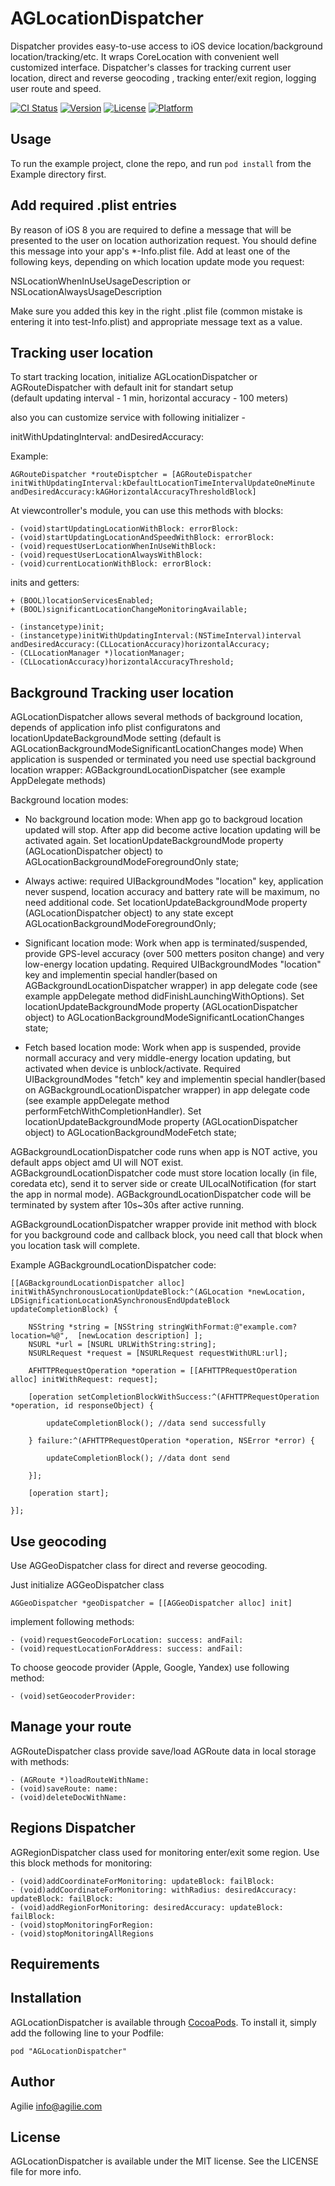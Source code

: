 # AGLocationDispatcher

Dispatcher provides easy-to-use access to iOS device location/background location/tracking/etc. It wraps CoreLocation with convenient well customized interface. Dispatcher's classes for tracking current user location, direct and reverse geocoding , tracking enter/exit region, logging user route and speed.

[![CI Status](http://img.shields.io/travis/agilie/AGLocationDispatcher.svg?style=flat)](https://travis-ci.org/agilie/AGLocationDispatcher)
[![Version](https://img.shields.io/cocoapods/v/AGLocationDispatcher.svg?style=flat)](http://cocoadocs.org/docsets/AGLocationDispatcher)
[![License](https://img.shields.io/cocoapods/l/AGLocationDispatcher.svg?style=flat)](http://cocoadocs.org/docsets/AGLocationDispatcher)
[![Platform](https://img.shields.io/cocoapods/p/AGLocationDispatcher.svg?style=flat)](http://cocoadocs.org/docsets/AGLocationDispatcher)

## Usage

To run the example project, clone the repo, and run `pod install` from the Example directory first.

## Add required .plist entries

By reason of iOS 8 you are required to define a message that will be presented to the user on location authorization request. You should define this message into your app's *-Info.plist file. 
Add at least one of the following keys, depending on which location update mode you request:

NSLocationWhenInUseUsageDescription or NSLocationAlwaysUsageDescription

Make sure you added this key in the right .plist file (common mistake is entering it into test-Info.plist) and appropriate message text as a value.

## Tracking user location

To start tracking location, initialize AGLocationDispatcher or AGRouteDispatcher with default init for standart setup  
(default updating interval - 1 min, horizontal accuracy - 100 meters)

also you can customize service with following initializer -

initWithUpdatingInterval: andDesiredAccuracy:

Example:

```obj-c
AGRouteDispatcher *routeDisptcher = [AGRouteDispatcher initWithUpdatingInterval:kDefaultLocationTimeIntervalUpdateOneMinute andDesiredAccuracy:kAGHorizontalAccuracyThresholdBlock]
```

At viewcontroller's module, you can use this methods with blocks:

```obj-c
- (void)startUpdatingLocationWithBlock: errorBlock:
- (void)startUpdatingLocationAndSpeedWithBlock: errorBlock:
- (void)requestUserLocationWhenInUseWithBlock:
- (void)requestUserLocationAlwaysWithBlock:
- (void)currentLocationWithBlock: errorBlock:
```

inits and getters:

```obj-c
+ (BOOL)locationServicesEnabled;
+ (BOOL)significantLocationChangeMonitoringAvailable;

- (instancetype)init;
- (instancetype)initWithUpdatingInterval:(NSTimeInterval)interval andDesiredAccuracy:(CLLocationAccuracy)horizontalAccuracy;
- (CLLocationManager *)locationManager;
- (CLLocationAccuracy)horizontalAccuracyThreshold;
```

## Background Tracking user location

AGLocationDispatcher allows several methods of background location, depends of application info plist configuratons and locationUpdateBackgroundMode setting (default is AGLocationBackgroundModeSignificantLocationChanges mode)
When application is suspended or terminated you need use spectial background location wrapper: AGBackgroundLocationDispatcher  (see example AppDelegate methods)

Background location modes:

- No background location mode: When app go to backgroud location updated will stop. After app did become active location updating will be activated again.
Set locationUpdateBackgroundMode property (AGLocationDispatcher object) to AGLocationBackgroundModeForegroundOnly state;

- Always actiwe: required UIBackgroundModes "location" key, application never suspend, location accuracy and battery rate will be maximum, no need additional code.
Set locationUpdateBackgroundMode property (AGLocationDispatcher object) to any state except AGLocationBackgroundModeForegroundOnly;

- Significant location mode: Work when app is terminated/suspended, provide GPS-level accuracy (over 500 metters positon change) and very low-energy location updating. Required UIBackgroundModes "location" key and implementin special handler(based on AGBackgroundLocationDispatcher wrapper) in app delegate code (see example appDelegate method didFinishLaunchingWithOptions). 
Set locationUpdateBackgroundMode property (AGLocationDispatcher object) to AGLocationBackgroundModeSignificantLocationChanges state;

- Fetch based location mode: Work when app is suspended, provide normall accuracy and very middle-energy location updating, but activated when device is unblock/activate. Required UIBackgroundModes "fetch" key and implementin special handler(based on AGBackgroundLocationDispatcher wrapper) in app delegate code (see example appDelegate method performFetchWithCompletionHandler). 
Set locationUpdateBackgroundMode property (AGLocationDispatcher object) to AGLocationBackgroundModeFetch state;

AGBackgroundLocationDispatcher code runs when app is NOT active, you default apps object amd UI will NOT exist. AGBackgroundLocationDispatcher code must store location locally (in file, coredata etc), send it to server side or create UILocalNotification (for start the app in normal mode).  AGBackgroundLocationDispatcher code will be terminated by system after 10s~30s after active running.

AGBackgroundLocationDispatcher wrapper provide init method with block for you background code and callback block, you need call that block when you location task will complete. 

Example AGBackgroundLocationDispatcher code:

```obj-c
[[AGBackgroundLocationDispatcher alloc] initWithASynchronousLocationUpdateBlock:^(AGLocation *newLocation, LDSignificationLocationASynchronousEndUpdateBlock updateCompletionBlock) {

    NSString *string = [NSString stringWithFormat:@"example.com?location=%@",  [newLocation description] ];
    NSURL *url = [NSURL URLWithString:string];
    NSURLRequest *request = [NSURLRequest requestWithURL:url];

    AFHTTPRequestOperation *operation = [[AFHTTPRequestOperation alloc] initWithRequest: request];
    
    [operation setCompletionBlockWithSuccess:^(AFHTTPRequestOperation *operation, id responseObject) {

        updateCompletionBlock(); //data send successfully

    } failure:^(AFHTTPRequestOperation *operation, NSError *error) {

        updateCompletionBlock(); //data dont send 

    }];

    [operation start];

}];
```

## Use geocoding

Use AGGeoDispatcher class for direct and reverse geocoding.

Just initialize AGGeoDispatcher class

```obj-c
AGGeoDispatcher *geoDispatcher = [[AGGeoDispatcher alloc] init]
```

implement following methods:

```obj-c
- (void)requestGeocodeForLocation: success: andFail:
- (void)requestLocationForAddress: success: andFail:
```

To choose geocode provider (Apple, Google, Yandex) use following method:

```obj-c
- (void)setGeocoderProvider:
```

## Manage your route

AGRouteDispatcher class provide save/load AGRoute data in local storage with methods:

```obj-c
- (AGRoute *)loadRouteWithName:
- (void)saveRoute: name:
- (void)deleteDocWithName:
```

## Regions Dispatcher

AGRegionDispatcher class used for monitoring enter/exit some region. Use this block methods for monitoring:

```obj-c
- (void)addCoordinateForMonitoring: updateBlock: failBlock:
- (void)addCoordinateForMonitoring: withRadius: desiredAccuracy: updateBlock: failBlock:
- (void)addRegionForMonitoring: desiredAccuracy: updateBlock: failBlock:
- (void)stopMonitoringForRegion:
- (void)stopMonitoringAllRegions
```

## Requirements

## Installation

AGLocationDispatcher is available through [CocoaPods](http://cocoapods.org). To install
it, simply add the following line to your Podfile:

    pod "AGLocationDispatcher"

## Author

Agilie info@agilie.com

## License

AGLocationDispatcher is available under the MIT license. See the LICENSE file for more info.

